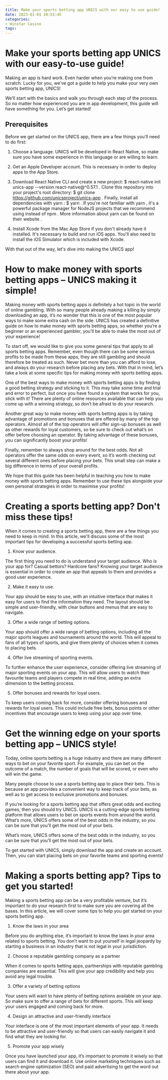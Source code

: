 ```yaml
---
title: Make your sports betting app UNICS with our easy to use guide!
date: 2023-01-01 10:53:45
categories:
- Winstar Casino
tags:
---
```



#  Make your sports betting app UNICS with our easy-to-use guide!

Making an app is hard work. Even harder when you’re making one from scratch. Lucky for you, we’ve got a guide to help you make your very own sports betting app, UNICS!

We’ll start with the basics and walk you through each step of the process. So no matter how experienced you are in app development, this guide will have something for you. Let’s get started!

## Prerequisites

Before we get started on the UNICS app, there are a few things you’ll need to do first:

1. Choose a language. UNICS will be developed in React Native, so make sure you have some experience in this language or are willing to learn.

2. Get an Apple Developer account. This is necessary in order to deploy apps to the App Store.

3. Download React Native CLI and create a new project: $ react-native init unics-app --version react-native@^0.57.1 . Clone this repository into your project's root directory: $ git clone https://github.com/unicsproject/unics-app . Finally, install all dependencies with yarn : $ yarn . If you're not familiar with yarn , it's a powerful package manager for NodeJS projects that we recommend using instead of npm . More information about yarn can be found on their website .

4. Install Xcode from the Mac App Store if you don't already have it installed. It's necessary to build and run iOS apps. You'll also need to install the iOS Simulator which is included with Xcode.


With that out of the way, let's dive into making the UNICS app!

#  How to make money with sports betting apps – UNICS making it simple!

Making money with sports betting apps is definitely a hot topic in the world of online gambling. With so many people already making a killing by simply downloading an app, it’s no wonder that this is one of the most popular ways to make some extra cash on the side. UNICS has created a definitive guide on how to make money with sports betting apps, so whether you’re a beginner or an experienced gambler, you’ll be able to make the most out of your experience!

To start off, we would like to give you some general tips that apply to all sports betting apps. Remember, even though there can be some serious profits to be made from these apps, they are still gambling and should therefore be treated as such. Never bet more than you can afford to lose, and always do your research before placing any bets. With that in mind, let’s take a look at some specific tips for making money with sports betting apps.

One of the best ways to make money with sports betting apps is by finding a good betting strategy and sticking to it. This may take some time and trial and error to perfect, but once you have found a system that works for you, stick with it! There are plenty of online resources available that can help you come up with a winning strategy, so don’t be afraid to do your research.

Another great way to make money with sports betting apps is by taking advantage of promotions and bonuses that are offered by many of the top operators. Almost all of the top operators will offer sign-up bonuses as well as other rewards for loyal customers, so be sure to check out what’s on offer before choosing an operator. By taking advantage of these bonuses, you can significantly boost your profits!

Finally, remember to always shop around for the best odds. Not all operators offer the same odds on every event, so it’s worth checking out several different ones before placing your bets. This small step can make a big difference in terms of your overall profits.

We hope that this guide has been helpful in teaching you how to make money with sports betting apps. Remember to use these tips alongside your own personal strategies in order to maximise your profits!

#  Creating a sports betting app? Don't miss these tips!

When it comes to creating a sports betting app, there are a few things you need to keep in mind. In this article, we'll discuss some of the most important tips for developing a successful sports betting app.

1. Know your audience.

The first thing you need to do is understand your target audience. Who is your app for? Casual bettors? Hardcore fans? Knowing your target audience is essential in order to create an app that appeals to them and provides a good user experience.

2. Make it easy to use.

Your app should be easy to use, with an intuitive interface that makes it easy for users to find the information they need. The layout should be simple and user-friendly, with clear buttons and menus that are easy to navigate.

3. Offer a wide range of betting options.

Your app should offer a wide range of betting options, including all the major sports leagues and tournaments around the world. This will appeal to fans of all types of sports, and give them plenty of choices when it comes to placing bets.

4. Offer live streaming of sporting events.

To further enhance the user experience, consider offering live streaming of major sporting events on your app. This will allow users to watch their favourite teams and players compete in real time, adding an extra dimension to the betting process.

5. Offer bonuses and rewards for loyal users.

To keep users coming back for more, consider offering bonuses and rewards for loyal users. This could include free bets, bonus points or other incentives that encourage users to keep using your app over time.

#  Get the winning edge on your sports betting app – UNICS style!

Today, online sports betting is a huge industry and there are many different ways to bet on your favorite sport. For example, you can bet on the outcome of a match, the number of goals that will be scored, or even who will win the game.

Many people choose to use a sports betting app to place their bets. This is because an app provides a convenient way to keep track of your bets, as well as to get access to exclusive promotions and bonuses.

If you’re looking for a sports betting app that offers great odds and exciting games, then you should try UNICS. UNICS is a cutting-edge sports betting platform that allows users to bet on sports events from around the world. What’s more, UNICS offers some of the best odds in the industry, so you can be sure that you’ll get the most out of your bets.

What’s more, UNICS offers some of the best odds in the industry, so you can be sure that you’ll get the most out of your bets.

To get started with UNICS, simply download the app and create an account. Then, you can start placing bets on your favorite teams and sporting events!

#  Making a sports betting app? Tips to get you started!

Making a sports betting app can be a very profitable venture, but it’s important to do your research first to make sure you are covering all the bases. In this article, we will cover some tips to help you get started on your sports betting app.

1. Know the laws in your area

Before you do anything else, it’s important to know the laws in your area related to sports betting. You don’t want to put yourself in legal jeopardy by starting a business in an industry that is not legal in your jurisdiction.

2. Choose a reputable gambling company as a partner

When it comes to sports betting apps, partnerships with reputable gambling companies are essential. This will give your app credibility and help you avoid any legal trouble.

3. Offer a variety of betting options

Your users will want to have plenty of betting options available on your app. So make sure to offer a range of bets for different sports. This will keep your users engaged and coming back for more.

4. Design an attractive and user-friendly interface

Your interface is one of the most important elements of your app. It needs to be attractive and user-friendly so that users can easily navigate it and find what they are looking for.

5. Promote your app wisely

Once you have launched your app, it’s important to promote it wisely so that users can find it and download it. Use online marketing techniques such as search engine optimization (SEO) and paid advertising to get the word out there about your app.